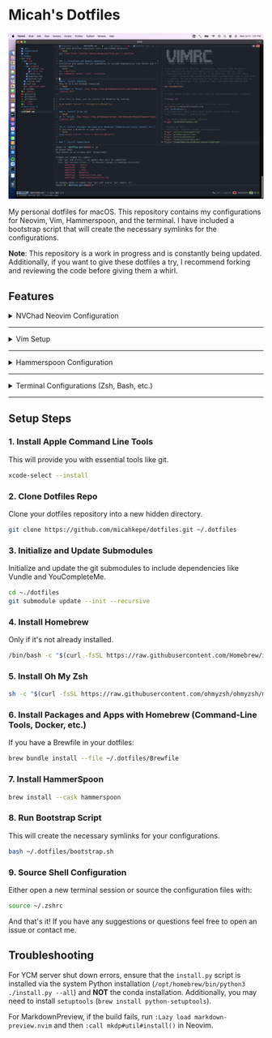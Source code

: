 # Micah's Dotfiles

![Preview of my NVChad setup for reference.](images/nvim.png)

My personal dotfiles for macOS. This repository contains my configurations for Neovim, Vim, Hammerspoon, and the terminal. I have included a bootstrap script that will create the necessary symlinks for the configurations. 

**Note**: This repository is a work in progress and is constantly being updated. Additionally, if you want to give these dotfiles a try, I recommend forking and reviewing the code before giving them a whirl.

## Features 

<details> 
<summary>NVChad Neovim Configuration</summary>
</br>
NVChad is a Neovim configuration that provides a clean and minimal setup for development. It includes plugins like Telescope, LSP, and Treesitter for a modern development experience. On top of the already versatile configuration, I have added my own plugins, mappings, and customizations. 
</details>

---

<details>
<summary>Vim Setup</summary>
</br>
I have since switched to Neovim, but I have included my old Vim configuration for reference. It replicates a lot of the features of NVChad.
</details>

---

<details>
<summary>Hammerspoon Configuration</summary>
</br>
Hammerspoon is a powerful automation tool for macOS that allows you to script and automate tasks. I have included a configuration that provides window management that I cannot live without.
</details>

---

<details>
<summary>Terminal Configurations (Zsh, Bash, etc.)</summary>
</br>
Personal configurations including aliases, themes, etc. for the terminal.
</details>

---

## Setup Steps

### 1. Install Apple Command Line Tools
This will provide you with essential tools like git.
```bash
xcode-select --install
```

### 2. Clone Dotfiles Repo
Clone your dotfiles repository into a new hidden directory.
```bash
git clone https://github.com/micahkepe/dotfiles.git ~/.dotfiles
```

### 3. Initialize and Update Submodules
Initialize and update the git submodules to include dependencies like Vundle and YouCompleteMe.
```bash
cd ~./dotfiles
git submodule update --init --recursive
```

### 4. Install Homebrew
Only if it's not already installed.
```bash
/bin/bash -c "$(curl -fsSL https://raw.githubusercontent.com/Homebrew/install/HEAD/install.sh)"
```

### 5. Install Oh My Zsh
```bash
sh -c "$(curl -fsSL https://raw.githubusercontent.com/ohmyzsh/ohmyzsh/master/tools/install.sh)"
```

### 6. Install Packages and Apps with Homebrew (Command-Line Tools, Docker, etc.)
If you have a Brewfile in your dotfiles:
```bash
brew bundle install --file ~/.dotfiles/Brewfile
```

### 7. Install HammerSpoon
```bash
brew install --cask hammerspoon
```

### 8. Run Bootstrap Script
This will create the necessary symlinks for your configurations.
```bash
bash ~/.dotfiles/bootstrap.sh
```

### 9. Source Shell Configuration
Either open a new terminal session or source the configuration files with:
```bash
source ~/.zshrc
```

And that's it! If you have any suggestions or questions feel free to open an issue or contact me.

## Troubleshooting

For YCM server shut down errors, ensure that the `install.py` script is installed via the system Python installation (`/opt/homebrew/bin/python3 ./install.py --all`) and **NOT** the conda installation. Additionally, you may need to install `setuptools` (`brew install python-setuptools`).

For MarkdownPreview, if the build fails, run `:Lazy load markdown-preview.nvim` and then `:call mkdp#util#install()` in Neovim.
